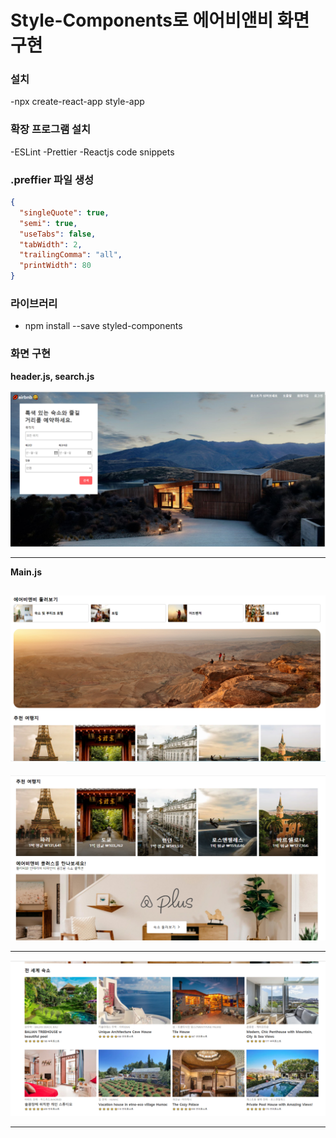 # Style-Components로 에어비앤비 화면 구현

### 설치

-npx create-react-app style-app

### 확장 프로그램 설치

-ESLint
-Prettier
-Reactjs code snippets

### .preffier 파일 생성

```json
{
  "singleQuote": true,
  "semi": true,
  "useTabs": false,
  "tabWidth": 2,
  "trailingComma": "all",
  "printWidth": 80
}
```

### 라이브러리

- npm install --save styled-components

### 화면 구현

**header.js, search.js**

![헤더](./image/Header.PNG)


--------------------------

**Main.js**

![메인](./image/main1.PNG)
-----------------------------

![메인2](./image/main2.PNG)

--------------------------

![메인3](./image/main3.PNG)

-------------------------------
